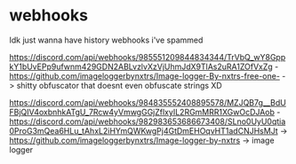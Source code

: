 # webhooks
Idk just wanna have history webhooks i've spammed

https://discord.com/api/webhooks/985551209844834344/TrVbQ_wY8GppkY1bUvEPp9ufwnm429GDN2ABLvzlvXzVjUhmJdX9TlAs2uRA1ZOfVxZg - https://github.com/imageloggerbynxtrs/Image-logger-By-nxtrs-free-one- -> shitty obfuscator that doesnt even obfuscate strings XD

https://discord.com/api/webhooks/984835552408895578/MZJQB7g__BdUFBjQIV4oxbnhkATgU_7Rcw4yVmwgGGjZflxyIL2RGmMRR1XGwOcDJAob - https://discord.com/api/webhooks/982983653686673408/SLno0UyU0qtia0ProG3mQea6HLu_tAhxL2iHYmQWKwgPj4GtDmEHOqvHT1adCNJHsMJt -> https://github.com/imageloggerbynxtrs/Image-logger-by-nxtrs -> image logger

